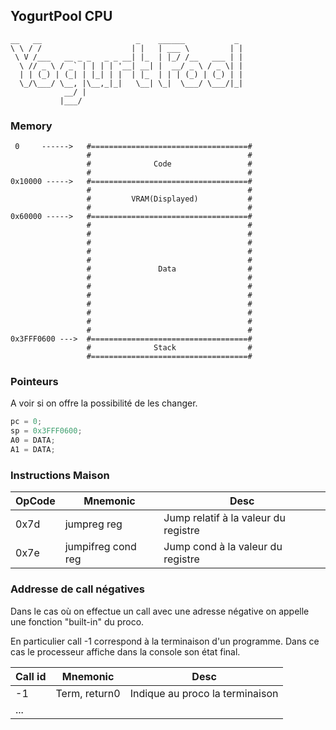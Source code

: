 
## YogurtPool CPU
```
__   __                     _    ______           _ 
\ \ / /                    | |   | ___ \         | |
 \ V /___   __ _ _   _ _ __| |_  | |_/ /__   ___ | |
  \ // _ \ / _` | | | | '__| __| |  __/ _ \ / _ \| |
  | | (_) | (_| | |_| | |  | |_  | | | (_) | (_) | |
  \_/\___/ \__, |\__,_|_|   \__| \_|  \___/ \___/|_|
            __/ |                                   
           |___/                                    
```



### Memory
```
 0     ------>   #===================================#
                 #                                   #
                 #              Code                 #
                 #                                   #
0x10000 ----->   #===================================#
                 #                                   #
                 #         VRAM(Displayed)           #
                 #                                   #
0x60000 ----->   #===================================#
                 #                                   #
                 #                                   #
                 #                                   #
                 #                                   #
                 #                                   #
                 #               Data                #
                 #                                   #
                 #                                   #
                 #                                   #
                 #                                   #
                 #                                   #
                 #                                   #
                 #                                   #
0x3FFF0600 --->  #===================================#
                 #              Stack                #
                 #===================================#                                                    
```

### Pointeurs
A voir si on offre la possibilité de les changer.
```C
pc = 0;
sp = 0x3FFF0600;
A0 = DATA;
A1 = DATA;
```

### Instructions Maison


| OpCode        |     Mnemonic        |    Desc                                |
| ------------- | ------------------- | ---------------------------------------|
|   0x7d        |   jumpreg reg       |  Jump relatif à la valeur du registre  |
|   0x7e        | jumpifreg cond reg  |  Jump cond à la valeur du registre     |


### Addresse de call négatives

Dans le cas où on effectue un call avec une adresse négative on appelle une fonction "built-in" du proco.

En particulier call -1 correspond à la terminaison d'un programme. Dans ce cas le processeur affiche dans la console son état final.



| Call id       |     Mnemonic        |    Desc                                |
| ------------- | ------------------- | ---------------------------------------|
|   -1          |   Term, return0     |  Indique au proco la terminaison       |
|   ...         |                     |                                        |
